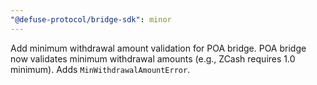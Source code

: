 ```yaml
---
"@defuse-protocol/bridge-sdk": minor
---
```


Add minimum withdrawal amount validation for POA bridge. POA bridge now validates minimum withdrawal amounts (e.g., ZCash requires 1.0 minimum). Adds `MinWithdrawalAmountError`.
